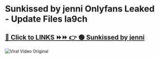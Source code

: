
 # Sunkissed by jenni Onlyfans Leaked - Update Files la9ch

## <h2><a href="https://clipsfans.com/Sunkissed_by_jenni&ref=git">🔗 Click to LINKS ⏩⏩ 👉 🟢 Sunkissed by jenni </a></h2>

<a href="https://clipsfans.com/Sunkissed_by_jenni&ref=git" rel="nofollow" data-target="animated-image.originalLink"><img src="https://i.ibb.co.com/xMMVF88/686577567.gif" alt="Viral Video Original" style="max-width: 100%; display: inline-block;" data-target="animated-image.originalImage"></a>

